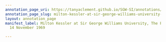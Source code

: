 ```yaml
---
annotation_page_uri: https://tanyaclement.github.io/SGW-SI/annotations/milton-kessler-at-sir-george-williams-university-the-poetry-series-14-november-1969-canvas-1-milton-kessler.json
annotation_page_slug: milton-kessler-at-sir-george-williams-university-the-poetry-series-14-november-1969-canvas-1-milton-kessler
layout: annotation_page
manifest_label: Milton Kessler at Sir George Williams University, The Poetry Series,
  14 November 1969

---
```

